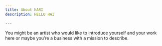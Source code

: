 ```yaml
---
title: About hARI
description: HELLO HAI

---
```

You might be an artist who would like to introduce yourself and your work here or maybe you&rsquo;re a business with a mission to describe.